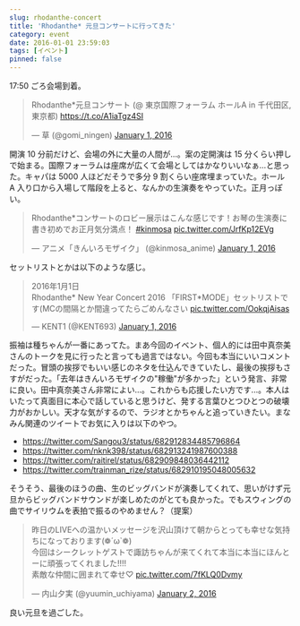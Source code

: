 ```yaml
---
slug: rhodanthe-concert
title: 'Rhodanthe* 元旦コンサートに行ってきた'
category: event
date: 2016-01-01 23:59:03
tags: [イベント]
pinned: false
---
```


17:50 ごろ会場到着。

<blockquote class="twitter-tweet"><p lang="ja" dir="ltr">Rhodanthe*元旦コンサート (@ 東京国際フォーラム ホールA in 千代田区, 東京都) <a href="https://t.co/A1iaTgz4SI">https://t.co/A1iaTgz4SI</a></p>&mdash; 草 (@gomi_ningen) <a href="https://twitter.com/gomi_ningen/status/682846519620317185?ref_src=twsrc%5Etfw">January 1, 2016</a></blockquote> <script async src="https://platform.twitter.com/widgets.js" charset="utf-8"></script>

開演 10 分前だけど、会場の外に大量の人間が...。案の定開演は 15 分くらい押しで始まる。国際フォーラムは座席が広くて会場としてはかなりいいなぁ...と思った。キャパは 5000 人ほどだそうで多分 9 割くらい座席埋まっていた。ホール A 入り口から入場して階段を上ると、なんかの生演奏をやっていた。正月っぽい。

<blockquote class="twitter-tweet"><p lang="ja" dir="ltr">Rhodanthe*コンサートのロビー展示はこんな感じです！お琴の生演奏に書き初めでお正月気分満点！ <a href="https://twitter.com/hashtag/kinmosa?src=hash&ref_src=twsrc%5Etfw">#kinmosa</a> <a href="https://t.co/JrfKp12EVg">pic.twitter.com/JrfKp12EVg</a></p>&mdash; アニメ「きんいろモザイク」 (@kinmosa_anime) <a href="https://twitter.com/kinmosa_anime/status/682844263223148544?ref_src=twsrc%5Etfw">January 1, 2016</a></blockquote> <script async src="https://platform.twitter.com/widgets.js" charset="utf-8"></script>

セットリストとかは以下のような感じ。

<blockquote class="twitter-tweet"><p lang="ja" dir="ltr">2016年1月1日<br>Rhodanthe* New Year Concert 2016 「FIRST*MODE」セットリストです(MCの間隔とか間違ってたらごめんなさい <a href="https://t.co/OokqjAisas">pic.twitter.com/OokqjAisas</a></p>&mdash; KENT1 (@KENT693) <a href="https://twitter.com/KENT693/status/682917273586171904?ref_src=twsrc%5Etfw">January 1, 2016</a></blockquote> <script async src="https://platform.twitter.com/widgets.js" charset="utf-8"></script>

振袖は種ちゃんが一番にあってた。まあ今回のイベント、個人的には田中真奈美さんのトークを見に行ったと言っても過言ではない。今回も本当にいいコメントだった。冒頭の挨拶でもいい感じのネタを仕込んできていたし、最後の挨拶もさすがだった。「去年はきんいろモザイクの"稼働"が多かった」という発言、非常に良い。田中真奈美さん非常によい...。これからも応援したい方です...。本人はいたって真面目に本心で話していると思うけど、発する言葉ひとつひとつの破壊力がおかしい。天才な気がするので、ラジオとかちゃんと追っていきたい。まなみん関連のツイートでお気に入りは以下のやつ。

- https://twitter.com/Sangou3/status/682912834485796864
- https://twitter.com/nknk398/status/682913241987600388
- https://twitter.com/raitirel/status/682909848036442112
- https://twitter.com/trainman_rize/status/682910195048005632

そうそう、最後のほうの曲、生のビッグバンドが演奏してくれて、思いがけず元旦からビッグバンドサウンドが楽しめたのがとても良かった。でもスウィングの曲でサイリウムを表拍で振るのやめません？（提案）

<blockquote class="twitter-tweet"><p lang="ja" dir="ltr">昨日のLIVEへの温かいメッセージを沢山頂けて朝からとっても幸せな気持ちになっております(❁´ω`❁)<br>今回はシークレットゲストで諏訪ちゃんが来てくれて本当に本当にほんとーに頑張ってくれました!!!!<br>素敵な仲間に囲まれて幸せ♡ <a href="https://t.co/7fKLQ0Dvmy">pic.twitter.com/7fKLQ0Dvmy</a></p>&mdash; 内山夕実 (@yuumin_uchiyama) <a href="https://twitter.com/yuumin_uchiyama/status/683112205353529344?ref_src=twsrc%5Etfw">January 2, 2016</a></blockquote> <script async src="https://platform.twitter.com/widgets.js" charset="utf-8"></script>

良い元旦を過ごした。
